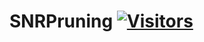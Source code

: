 # SNRPruning [![Visitors](https://api.visitorbadge.io/api/visitors?path=https%3A%2F%2Fgithub.com%2Fpvtien96%2FSNRPruning&countColor=%23263759)](https://visitorbadge.io/status?path=https%3A%2F%2Fgithub.com%2Fpvtien96%2FSNRPruning)
